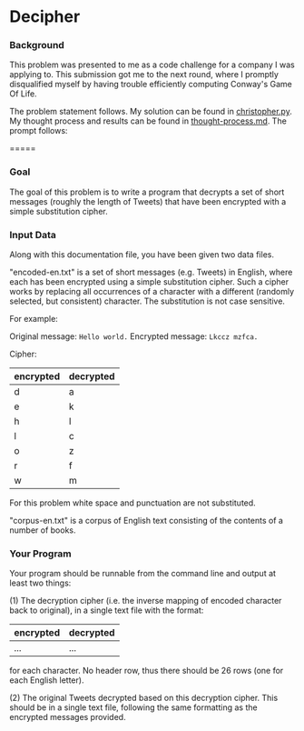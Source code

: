 # Decipher

### Background

This problem was presented to me as a code challenge for a company I was applying to. This submission got me to the next round, where I promptly disqualified myself by having trouble efficiently computing Conway's Game Of Life.

The problem statement follows. My solution can be found in [christopher.py](https://github.com/zfrenchee/adventures-in-cryptanalysis/blob/master/christopher.py). My thought process and results can be found in [thought-process.md](https://github.com/zfrenchee/adventures-in-cryptanalysis/blob/master/thought-process.md). The prompt follows:

=====

### Goal

The goal of this problem is to write a program that decrypts a set of short messages (roughly the length of Tweets) that have been encrypted with a simple substitution cipher.

### Input Data

Along with this documentation file, you have been given two data files.

"encoded-en.txt" is a set of short messages (e.g. Tweets) in English, where each has been encrypted using a simple substitution cipher. Such a cipher works by replacing all occurrences of a character with a different (randomly selected, but consistent) character. The substitution is not case sensitive.

For example:

Original message: `Hello world.`
Encrypted message: `Lkccz mzfca.`

Cipher:

encrypted | decrypted
------- | -------
d | a
e | k
h | l
l | c
o | z
r | f
w | m

For this problem white space and punctuation are not substituted.

"corpus-en.txt" is a corpus of English text consisting of the contents of a number of books.


### Your Program

Your program should be runnable from the command line and output at least two things:

(1) The decryption cipher (i.e. the inverse mapping of encoded character back to original), in a single text file with the format:

encrypted | decrypted
------- | -------
... | ...

for each character. No header row, thus there should be 26 rows (one for each English letter).

(2) The original Tweets decrypted based on this decryption cipher. This should be in a single text file, following the same formatting as the encrypted messages provided.

